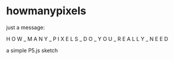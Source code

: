# howmanypixels
just a message: 

H O W _ M A N Y _ P I X E L S _ D O _ Y O U _ R E A L L Y _ N E E D

a simple P5.js sketch

